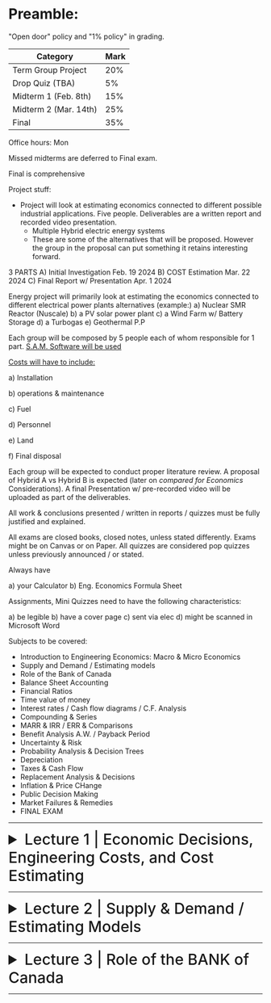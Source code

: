 # Preamble:

"Open door" policy and "1% policy" in grading.

| Category                     | Mark   |
|------------------------------|--------|
| Term Group Project           | 20%    |
| Drop Quiz (TBA)              | 5%     |
| Midterm 1 (Feb. 8th)         | 15%    |
| Midterm 2 (Mar. 14th)        | 25%    |
| Final                        | 35%    |

Office hours: Mon

Missed midterms are deferred to Final exam.

Final is comprehensive

Project stuff:

- Project will look at estimating economics connected to different possible industrial applications. Five people. Deliverables are a written report and recorded video presentation.
  - Multiple Hybrid electric energy systems
  - These are some of the alternatives that will be proposed. However the group in the proposal can put something it retains interesting forward.
 
3 PARTS
A) Initial Investigation Feb. 19 2024
B) COST Estimation Mar. 22 2024
C) Final Report w/ Presentation Apr. 1 2024

Energy project will primarily look at estimating the economics connected to different electrical power plants alternatives (example:)
a) Nuclear SMR Reactor (Nuscale)
b) a PV solar power plant
c) a Wind Farm w/ Battery Storage
d) a Turbogas
e) Geothermal P.P

Each group will be composed by 5 people each of whom responsible for 1 part. [S.A.M. Software will be used](https://sam.nrel.gov/)

<ins>Costs will have to include:</ins>

a) Installation

b) operations & maintenance

c) Fuel

d) Personnel

e) Land

f) Final disposal

Each group will be expected to conduct proper literature review. A proposal of Hybrid A vs Hybrid B is expected (later on *compared for Economics* Considerations). A final Presentation w/ pre-recorded video will be uploaded as part of the deliverables.

All work & conclusions presented / written in reports / quizzes must be fully justified and explained.

All exams are closed books, closed notes, unless stated differently. Exams might be on Canvas or on Paper. All quizzes are considered pop quizzes unless previously announced / or stated.

Always have

a) your Calculator
b) Eng. Economics Formula Sheet

Assignments, Mini Quizzes need to have the following characteristics:

a) be legible
b) have a cover page
c) sent via elec
d) might be scanned in Microsoft Word

Subjects to be covered:

- Introduction to Engineering Economics: Macro & Micro Economics
- Supply and Demand / Estimating models
- Role of the Bank of Canada
- Balance Sheet Accounting
- Financial Ratios
- Time value of money
- Interest rates / Cash flow diagrams / C.F. Analysis
- Compounding & Series
- MARR & IRR / ERR & Comparisons
- Benefit Analysis A.W. / Payback Period
- Uncertainty & Risk
- Probability Analysis & Decision Trees
- Depreciation
- Taxes & Cash Flow
- Replacement Analysis & Decisions
- Inflation & Price CHange
- Public Decision Making
- Market Failures & Remedies
- FINAL EXAM

---

<details>
  <summary style="font-size: 30px; font-weight: 500; cursor: pointer;">Lecture 1 | Economic Decisions, Engineering Costs, and Cost Estimating</summary>

# A Sea of Problems

Problems can be classified by levels of difficulty
- Simple (do not require much time or effort)
- Intermediate (primarily economic)
- Complex (mix of economic, political, and social/ethical)

# The Role of Engineering Economic Analysis

Engineering economic analysis is most suitable for intermediate problems and the economic aspects of complex problems. Such problems have the following characteristics:

1. The problem is *important* enough to justify serious thought and effort.
2. The problem can't be worked out in one's head-that is, a careful analysis *requires that we organize* the problem and all the various consequences.
3. The problem has economic aspects that are important in reaching a decision.

# The Decision-Making Process

![decision making](../static/EE_1_1.png)

1) Recognize the Problem - Once we are aware of the problem, we solve it as best we can

2) Define the goal or objective - The goal can be a grand, overall goal of a person or a firm, or it may be narrow and specific

3) Assemble Relevant Data - Obtaining information through market research or other data gathering is required. The time horizon of the problem (i.e. how long would it take to solve) must be assembled. A firm’s own accounting system is recognized as valuable data. Must also include financial consequences (costs and benefits):

- Market consequences
- Extra-market consequences
- Intangible consequences

4) Identify Feasible Alternatives
- Unless the best alternative is considered, the result will *always* be less than ideal
- Two types of alternatives are sometimes ignored:
  - Do-nothing” alternative
  - Unglamorous alternatives
- Ensure that all alternatives have been listed
- Impractical alternatives may lead to a better possibility

5) Select the Criteria for Determining the Best Alternative
- Define what we mean by “best” (i.e. term is variable and STC depending on problem)
- There must be at least one criterion, or a set of criteria, to evaluate which alternative is best
  - Ex. Maximum profit, minimize unemployment, create minimal disturbance to the environment, etc.

6) Construct a Model

The objective, relative data, feasible alternatives, and selection standards of the problem must be merged. In economic decision-making, this model is usually **mathematical.**

7) Predict the Outcomes for Each Alternative

To choose the best alternative, the outcomes for each alternative must be stated in a *comparable* way. 

The consequences of each alternative are usually evaluated in monetary terms, categorized by:

- Market consequences-where established market prices are available
- Extra-market consequences-no direct market prices, so priced indirectly
- Intangible consequences-valued by judgment, not monetary prices

In the short-term, costs and benefits can be considered to occur at the same time. A cash flow diagram is used to represent the timing of various costs and benefits. For longer-term problems, a common mistake is to assume that the current situation will be unchanged if the do-nothing alternative is chosen. *For example*, current profits may shrink or vanish as a result of the actions of competitors and the expectations of customers

8) Choose the Best Alternative

The right choice is the one that best meets the criteria after we have considered both the numerical and intangible consequences. Since intangible consequences are left out of the numerical calculations, they should be introduced into the decision-making at this point.

9) Audit the Results

An audit of the results is a comparison of what happened against the predictions.

Audits help *keep a project on track*, help *future estimates and assumptions*, and *provide an incentive* to give accurate estimates

# Ethics



## Ethical Dimensions in Decision-Making


# Mobile Users

| Wireless  | Mobile | Typical applications|
|-|-|-|
|  No | No  | Desktop computers in offices|
|  No | Yes | A notebook computer used in a hotel room|
| Yes | No  | Networks in unwired buildings|
| Yes | Yes | Store inventory with a handheld computer|

### Social Issues


# Network Hardware:

</details>

---

<details>
  <summary style="font-size: 30px; font-weight: 500; cursor: pointer;">Lecture 2 | Supply & Demand / Estimating Models</summary>


</details>

---

<details>
  <summary style="font-size: 30px; font-weight: 500; cursor: pointer;">Lecture 3 | Role of the BANK of Canada</summary>


</details>

---
